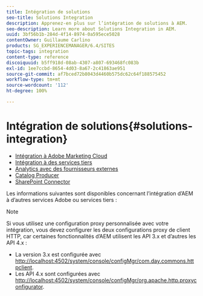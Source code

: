 ```yaml
---
title: Intégration de solutions
seo-title: Solutions Integration
description: Apprenez-en plus sur l’intégration de solutions à AEM.
seo-description: Learn more about Solutions Integration in AEM.
uuid: 3bf56b1b-284d-4f14-8974-0a595ece5028
contentOwner: Guillaume Carlino
products: SG_EXPERIENCEMANAGER/6.4/SITES
topic-tags: integration
content-type: reference
discoiquuid: b5ff918d-08ab-4307-a807-693468fc083b
exl-id: 1ee7ccbd-8654-4d03-8a67-2c41863ae951
source-git-commit: af7bced72b8043d4460b575dc62c64f188575452
workflow-type: tm+mt
source-wordcount: '112'
ht-degree: 100%

---
```


# Intégration de solutions{#solutions-integration}

* [Intégration à Adobe Marketing Cloud](/help/sites-administering/marketing-cloud.md)
* [Intégration à des services tiers](/help/sites-administering/third-party-services.md)
* [Analytics avec des fournisseurs externes](/help/sites-administering/external-providers.md)
* [Catalog Producer](/help/sites-administering/catalog-producer.md)
* [SharePoint Connector](/help/sites-administering/sharepoint-connector.md)

Les informations suivantes sont disponibles concernant l’intégration d’AEM à d’autres services Adobe ou services tiers :

>[!NOTE]
>
>Si vous utilisez une configuration proxy personnalisée avec votre intégration, vous devez configurer les deux configurations proxy de client HTTP, car certaines fonctionnalités d’AEM utilisent les API 3.x et d’autres les API 4.x :
>
>* La version 3.x est configurée avec [http://localhost:4502/system/console/configMgr/com.day.commons.httpclient](http://localhost:4502/system/console/configMgr/com.day.commons.httpclient).
>* Les API 4.x sont configurées avec [http://localhost:4502/system/console/configMgr/org.apache.http.proxyconfigurator](http://localhost:4502/system/console/configMgr/org.apache.http.proxyconfigurator).
>

